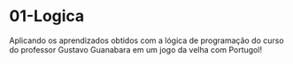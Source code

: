 # 01-Logica
Aplicando os aprendizados obtidos com a lógica de programação do curso do professor Gustavo Guanabara em um jogo da velha com Portugol!
